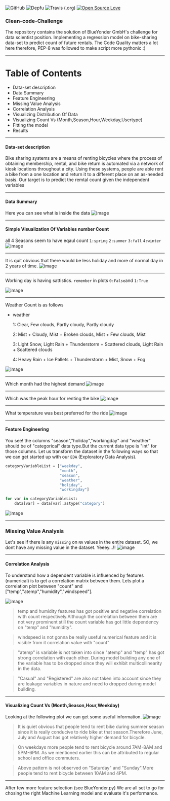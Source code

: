 ![GitHub](https://img.shields.io/github/license/mashape/apistatus.svg) ![Depfu](https://img.shields.io/depfu/depfu/example-ruby.svg) 
![Travis (.org)](https://img.shields.io/travis/:user/:repo.svg) [![Open Source Love](https://badges.frapsoft.com/os/v1/open-source.svg?v=103)](https://github.com/ellerbrock/open-source-badges/)

### Clean-code-Challenge
The repository contains the solution of BlueYonder GmbH's challenge for data scientist position. Implementing a regression model on bike-sharing data-set to predict count of future rentals. The Code Quality matters a lot here therefore, PEP-8 was followed to make script more pythonic :)
***
Table of Contents
=================
* Data-set description 
* Data Summary
* Feature Engineering
* Missing Value Analysis
* Correlation Analysis
* Visualizing Distribution Of Data
* Visualizing Count Vs (Month,Season,Hour,Weekday,Usertype)
* Fitting the model 
* Results
***
#### Data-set description 
Bike sharing systems are a means of renting bicycles where the process of obtaining membership, rental, and bike return is automated via a network of kiosk locations throughout a city. Using these systems, people are able rent a bike from a one location and return it to a different place on an as-needed basis. Our target is to predict the remtal count given the independent variables
***
#### Data Summary

Here you can see what is inside the data
![image](https://github.com/nirajdevpandey/Clean-code-Challenge/blob/master/plots/Screenshot%20from%202019-02-01%2015-37-37.png)
***
#### Simple Visualization Of Variables number Count
all 4 Seasons seem to have eqaul count
`1:spring`
`2:summer`
`3:fall`
`4:winter`
![image](https://github.com/nirajdevpandey/Clean-code-Challenge/blob/master/plots/season_count.png)
***
It is quit obvious that there would be less holiday and more of normal day in 2 years of time. 
![image](https://github.com/nirajdevpandey/Clean-code-Challenge/blob/master/plots/holiday-vs-count.png)
***
Working day is having sattistics. `remember` in plots `0:False`and `1:True`

![image](https://github.com/nirajdevpandey/Clean-code-Challenge/blob/master/plots/working_day-vs-count.png)

***
Weather Count is as follows 
* weather

  1: Clear, Few clouds, Partly cloudy, Partly cloudy
  
  2: Mist + Cloudy, Mist + Broken clouds, Mist + Few clouds, Mist
  
  3: Light Snow, Light Rain + Thunderstorm + Scattered clouds, Light Rain + Scattered clouds
  
  4: Heavy Rain + Ice Pallets + Thunderstorm + Mist, Snow + Fog


![image](https://github.com/nirajdevpandey/Clean-code-Challenge/blob/master/plots/weather-vs-count.png)
***
Which month had the highest demand 
![image](https://github.com/nirajdevpandey/Clean-code-Challenge/blob/master/plots/month-vs-count.png)
***
Which was the peak hour for renting the bike
![image](https://github.com/nirajdevpandey/Clean-code-Challenge/blob/master/plots/hour-vs-count.png)
***
What temperature was best preferred for the ride
![image](https://github.com/nirajdevpandey/Clean-code-Challenge/blob/master/plots/temp-vs-count.png)
***


#### Feature Engineering
You see! the columns "season","holiday","workingday" and "weather" should be of "categorical" data type.But the current data type is "int" for those columns. Let us transform the dataset in the following ways so that we can get started up with our `EDA` (Exploratory Data Analysis). 
```python
categoryVariableList = ["weekday",
                        "month",
                        "season",
                        "weather",
                        "holiday",
                        "workingday"]

for var in categoryVariableList:
    data[var] = data[var].astype("category")
```
![image](https://github.com/nirajdevpandey/Clean-code-Challenge/blob/master/plots/data_types.png)
***
### Missing Value Analysis
Let's see if there is any `missing` on `NA` values in the entire dataset. SO, we dont have any missing value in the dataset. Yeeey...!!
![image](https://github.com/nirajdevpandey/Clean-code-Challenge/blob/master/plots/missing_values.png)

***
#### Correlation Analysis

To understand how a dependent variable is influenced by features (numerical) is to get a correlation matrix between them. Lets plot a correlation plot between "count" and ["temp","atemp","humidity","windspeed"].

![image](https://github.com/nirajdevpandey/Clean-code-Challenge/blob/master/plots/corelation_mat.png)

>temp and humidity features has got positive and negative correlation with count respectively.Although the correlation between them are not very prominent still the count variable has got little dependency on "temp" and "humidity".

>windspeed is not gonna be really useful numerical feature and it is visible from it correlation value with "count"

>"atemp" is variable is not taken into since "atemp" and "temp" has got strong correlation with each other. During model building any one of the variable has to be dropped since they will exhibit multicollinearity in the data.

>"Casual" and "Registered" are also not taken into account since they are leakage variables in nature and need to dropped during model building.
***
#### Visualizing Count Vs (Month,Season,Hour,Weekday)
Looking at the following plot we can get some useful information. 
![image](https://github.com/nirajdevpandey/Clean-code-Challenge/blob/master/plots/count%20vs%20xyz.png)

>It is quiet obvious that people tend to rent bike during summer season since it is really conducive to ride bike at that season.Therefore June, July and August has got relatively higher demand for bicycle.

>On weekdays more people tend to rent bicycle around 7AM-8AM and 5PM-6PM. As we mentioned earlier this can be attributed to regular school and office commuters.

>Above pattern is not observed on "Saturday" and "Sunday".More people tend to rent bicycle between 10AM and 4PM.
***

After few more feature selection (see BlueYonder.py) We are all set to go for chosing the right Machine Learning model and evaluate it's performance. 













